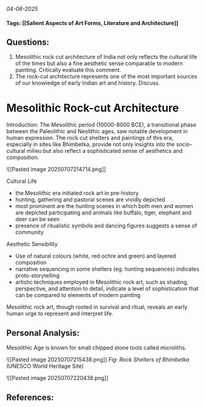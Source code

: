 *04-06-2025*
#### Tags: [[Salient Aspects of Art Forms, Literature and Architecture]]


## Questions:

1. Mesolithic rock cut architecture of India not only reflects the cultural life of the times but also a fine aesthetic sense comparable to modern painting. Critically evaluate this comment.
2. The rock-cut architecture represents one of the most important sources of our knowledge of early Indian art and history. Discuss.


# Mesolithic Rock-cut Architecture

Introduction: The Mesolithic period (10000-8000 BCE), a transitional phase between the Paleolithic and Neolithic ages, saw notable development in human expression. The rock cut shelters and paintings of this era, especially in sites like Bhimbetka, provide not only insights into the socio-cultural milieu but also reflect a sophisticated sense of aesthetics and composition. 


![[Pasted image 20250707214714.png]]

Cultural Life
- the Mesolithic era initiated rock art in pre-history
- hunting, gathering and pastoral scenes are vividly depicted 
- most prominent are the hunting scenes in which both men and women are depicted participating and animals like buffalo, tiger, elephant and deer can be seen
- presence of ritualistic symbols and dancing figures suggests a sense of community


Aesthetic Sensibility
- Use of natural colours (white, red ochre and green) and layered composition
- narrative sequencing in some shelters (eg: hunting sequences) indicates proto-storytelling
- artistic techniques employed in Mesolithic rock art, such as shading, perspective, and attention to detail, indicate a level of sophistication that can be compared to elements of modern painting


Mesolithic rock art, though rooted in survival and ritual, reveals an early human urge to represent and interpret life. 

## Personal Analysis:

Mesolithic Age is known for small chipped stone tools called microliths.

![[Pasted image 20250707215438.png]]
*Fig: Rock Shelters of Bhimbetka* (UNESCO World Heritage Site)

![[Pasted image 20250707220438.png]]
## References: